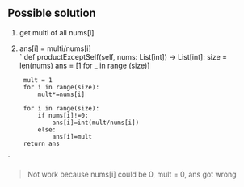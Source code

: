 ## Possible solution
1. get multi of all nums[i]
2. ans[i] = multi/nums[i] \
`
def productExceptSelf(self, nums: List[int]) -> List[int]:
        size = len(nums)
        ans = [1 for _ in range (size)]
        
        mult = 1
        for i in range(size):
            mult*=nums[i]
        
        for i in range(size):
            if nums[i]!=0:
                ans[i]=int(mult/nums[i])
            else:
                ans[i]=mult
        return ans
`
>Not work because nums[i] could be 0, mult = 0, ans got wrong
